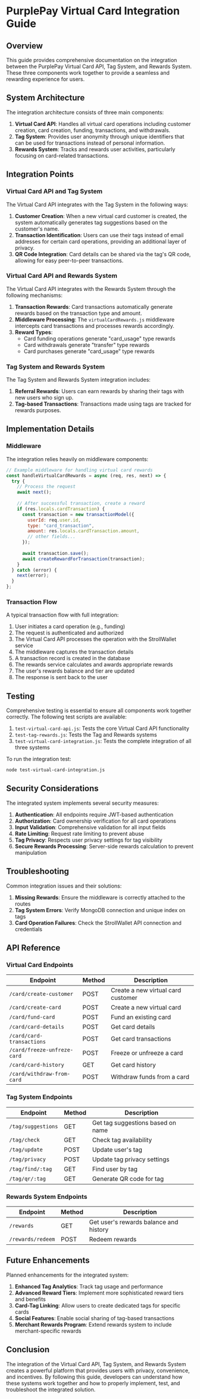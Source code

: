 # PurplePay Virtual Card Integration Guide

## Overview

This guide provides comprehensive documentation on the integration between the PurplePay Virtual Card API, Tag System, and Rewards System. These three components work together to provide a seamless and rewarding experience for users.

## System Architecture

The integration architecture consists of three main components:

1. **Virtual Card API**: Handles all virtual card operations including customer creation, card creation, funding, transactions, and withdrawals.
2. **Tag System**: Provides user anonymity through unique identifiers that can be used for transactions instead of personal information.
3. **Rewards System**: Tracks and rewards user activities, particularly focusing on card-related transactions.

## Integration Points

### Virtual Card API and Tag System

The Virtual Card API integrates with the Tag System in the following ways:

1. **Customer Creation**: When a new virtual card customer is created, the system automatically generates tag suggestions based on the customer's name.
2. **Transaction Identification**: Users can use their tags instead of email addresses for certain card operations, providing an additional layer of privacy.
3. **QR Code Integration**: Card details can be shared via the tag's QR code, allowing for easy peer-to-peer transactions.

### Virtual Card API and Rewards System

The Virtual Card API integrates with the Rewards System through the following mechanisms:

1. **Transaction Rewards**: Card transactions automatically generate rewards based on the transaction type and amount.
2. **Middleware Processing**: The `virtualCardRewards.js` middleware intercepts card transactions and processes rewards accordingly.
3. **Reward Types**:
   - Card funding operations generate "card_usage" type rewards
   - Card withdrawals generate "transfer" type rewards
   - Card purchases generate "card_usage" type rewards

### Tag System and Rewards System

The Tag System and Rewards System integration includes:

1. **Referral Rewards**: Users can earn rewards by sharing their tags with new users who sign up.
2. **Tag-based Transactions**: Transactions made using tags are tracked for rewards purposes.

## Implementation Details

### Middleware

The integration relies heavily on middleware components:

```javascript
// Example middleware for handling virtual card rewards
const handleVirtualCardRewards = async (req, res, next) => {
  try {
    // Process the request
    await next();
    
    // After successful transaction, create a reward
    if (res.locals.cardTransaction) {
      const transaction = new transactionModel({
        userId: req.user.id,
        type: "card_transaction",
        amount: res.locals.cardTransaction.amount,
        // other fields...
      });
      
      await transaction.save();
      await createRewardForTransaction(transaction);
    }
  } catch (error) {
    next(error);
  }
};
```

### Transaction Flow

A typical transaction flow with full integration:

1. User initiates a card operation (e.g., funding)
2. The request is authenticated and authorized
3. The Virtual Card API processes the operation with the StrollWallet service
4. The middleware captures the transaction details
5. A transaction record is created in the database
6. The rewards service calculates and awards appropriate rewards
7. The user's rewards balance and tier are updated
8. The response is sent back to the user

## Testing

Comprehensive testing is essential to ensure all components work together correctly. The following test scripts are available:

1. `test-virtual-card-api.js`: Tests the core Virtual Card API functionality
2. `test-tag-rewards.js`: Tests the Tag and Rewards systems
3. `test-virtual-card-integration.js`: Tests the complete integration of all three systems

To run the integration test:

```bash
node test-virtual-card-integration.js
```

## Security Considerations

The integrated system implements several security measures:

1. **Authentication**: All endpoints require JWT-based authentication
2. **Authorization**: Card ownership verification for all card operations
3. **Input Validation**: Comprehensive validation for all input fields
4. **Rate Limiting**: Request rate limiting to prevent abuse
5. **Tag Privacy**: Respects user privacy settings for tag visibility
6. **Secure Rewards Processing**: Server-side rewards calculation to prevent manipulation

## Troubleshooting

Common integration issues and their solutions:

1. **Missing Rewards**: Ensure the middleware is correctly attached to the routes
2. **Tag System Errors**: Verify MongoDB connection and unique index on tags
3. **Card Operation Failures**: Check the StrollWallet API connection and credentials

## API Reference

### Virtual Card Endpoints

| Endpoint | Method | Description |
|----------|--------|-------------|
| `/card/create-customer` | POST | Create a new virtual card customer |
| `/card/create-card` | POST | Create a new virtual card |
| `/card/fund-card` | POST | Fund an existing card |
| `/card/card-details` | POST | Get card details |
| `/card/card-transactions` | POST | Get card transactions |
| `/card/freeze-unfreze-card` | POST | Freeze or unfreeze a card |
| `/card/card-history` | GET | Get card history |
| `/card/withdraw-from-card` | POST | Withdraw funds from a card |

### Tag System Endpoints

| Endpoint | Method | Description |
|----------|--------|-------------|
| `/tag/suggestions` | GET | Get tag suggestions based on name |
| `/tag/check` | GET | Check tag availability |
| `/tag/update` | POST | Update user's tag |
| `/tag/privacy` | POST | Update tag privacy settings |
| `/tag/find/:tag` | GET | Find user by tag |
| `/tag/qr/:tag` | GET | Generate QR code for tag |

### Rewards System Endpoints

| Endpoint | Method | Description |
|----------|--------|-------------|
| `/rewards` | GET | Get user's rewards balance and history |
| `/rewards/redeem` | POST | Redeem rewards |

## Future Enhancements

Planned enhancements for the integrated system:

1. **Enhanced Tag Analytics**: Track tag usage and performance
2. **Advanced Reward Tiers**: Implement more sophisticated reward tiers and benefits
3. **Card-Tag Linking**: Allow users to create dedicated tags for specific cards
4. **Social Features**: Enable social sharing of tag-based transactions
5. **Merchant Rewards Program**: Extend rewards system to include merchant-specific rewards

## Conclusion

The integration of the Virtual Card API, Tag System, and Rewards System creates a powerful platform that provides users with privacy, convenience, and incentives. By following this guide, developers can understand how these systems work together and how to properly implement, test, and troubleshoot the integrated solution.
